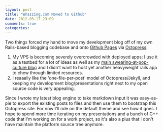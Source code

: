 ```yaml
---
layout: post
title: "Whazzing.com Moved to Github"
date: 2012-03-17 23:09
comments: true
categories: 
---
```


Two things forced my hand to move my development blog off of my own Rails-based blogging codebase and onto
[Github Pages](http://pages.github.com/) via [Octopress](http://octopress.org/): 

1. My VPS is becoming severely overcrowded with deployed apps; I use it as a testbed for a lot of ideas as well as my [main swearing-at-pop-culture blog](http://www.whazzmaster.com) and I didn't want to host yet another heavyweight rails app to chew through limited resources.
2. I reaaally like the 'one-file-per-post' model of Octopress/Jekyll, and keeping my development blog/presentations right next to my open source code is very appealing.

Since I wrote my latest blog engine to take markdown input it was easy-as-pie to export the existing posts to files and then use them to bootstrap this Octopress site.  For now I'll ride on the default theme and see how it goes.  I hope to spend more time iterating on my presentations and a bunch of C++ code that I'm working on for a work project, so it's also a plus that I don't have maintain the platform source tree anymore.
